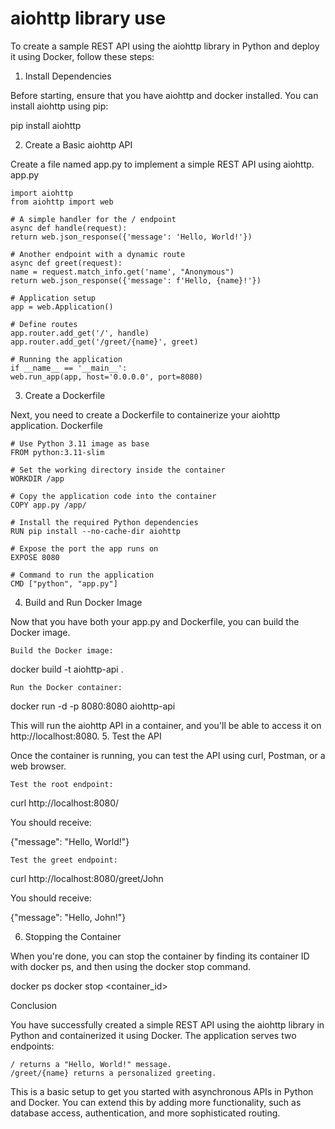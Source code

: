 
# aiohttp library use 

To create a sample REST API using the aiohttp library in Python and deploy it using Docker, follow these steps:
1. Install Dependencies

Before starting, ensure that you have aiohttp and docker installed. You can install aiohttp using pip:

pip install aiohttp

2. Create a Basic aiohttp API

Create a file named app.py to implement a simple REST API using aiohttp.
app.py

    import aiohttp
    from aiohttp import web
    
    # A simple handler for the / endpoint
    async def handle(request):
    return web.json_response({'message': 'Hello, World!'})
    
    # Another endpoint with a dynamic route
    async def greet(request):
    name = request.match_info.get('name', "Anonymous")
    return web.json_response({'message': f'Hello, {name}!'})
    
    # Application setup
    app = web.Application()
    
    # Define routes
    app.router.add_get('/', handle)
    app.router.add_get('/greet/{name}', greet)
    
    # Running the application
    if __name__ == '__main__':
    web.run_app(app, host='0.0.0.0', port=8080)

3. Create a Dockerfile

Next, you need to create a Dockerfile to containerize your aiohttp application.
Dockerfile

    # Use Python 3.11 image as base
    FROM python:3.11-slim
    
    # Set the working directory inside the container
    WORKDIR /app
    
    # Copy the application code into the container
    COPY app.py /app/
    
    # Install the required Python dependencies
    RUN pip install --no-cache-dir aiohttp
    
    # Expose the port the app runs on
    EXPOSE 8080
    
    # Command to run the application
    CMD ["python", "app.py"]

4. Build and Run Docker Image

Now that you have both your app.py and Dockerfile, you can build the Docker image.

    Build the Docker image:

docker build -t aiohttp-api .

    Run the Docker container:

docker run -d -p 8080:8080 aiohttp-api

This will run the aiohttp API in a container, and you'll be able to access it on http://localhost:8080.
5. Test the API

Once the container is running, you can test the API using curl, Postman, or a web browser.

    Test the root endpoint:

curl http://localhost:8080/

You should receive:

{"message": "Hello, World!"}

    Test the greet endpoint:

curl http://localhost:8080/greet/John

You should receive:

{"message": "Hello, John!"}

6. Stopping the Container

When you're done, you can stop the container by finding its container ID with docker ps, and then using the docker stop command.

docker ps
docker stop <container_id>

Conclusion

You have successfully created a simple REST API using the aiohttp library in Python and containerized it using Docker. The application serves two endpoints:

    / returns a "Hello, World!" message.
    /greet/{name} returns a personalized greeting.

This is a basic setup to get you started with asynchronous APIs in Python and Docker. You can extend this by adding more functionality, such as database access, authentication, and more sophisticated routing.
